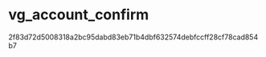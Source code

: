 vg_account_confirm
==================


2f83d72d5008318a2bc95dabd83eb71b4dbf632574debfccff28cf78cad854b7
